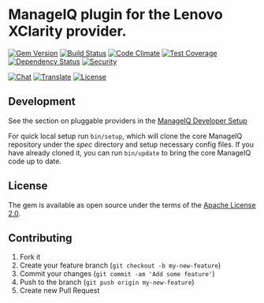 # ManageIQ plugin for the Lenovo XClarity provider.

[![Gem Version](https://badge.fury.io/rb/manageiq-providers-lenovo.svg)](http://badge.fury.io/rb/manageiq-providers-lenovo)
[![Build Status](https://travis-ci.org/ManageIQ/manageiq-providers-lenovo.svg?branch=gaprindashvili)](https://travis-ci.org/ManageIQ/manageiq-providers-lenovo)
[![Code Climate](https://codeclimate.com/github/ManageIQ/manageiq-providers-lenovo.svg)](https://codeclimate.com/github/ManageIQ/manageiq-providers-lenovo)
[![Test Coverage](https://codeclimate.com/github/ManageIQ/manageiq-providers-lenovo/badges/coverage.svg)](https://codeclimate.com/github/ManageIQ/manageiq-providers-lenovo/coverage)
[![Dependency Status](https://gemnasium.com/ManageIQ/manageiq-providers-lenovo.svg)](https://gemnasium.com/ManageIQ/manageiq-providers-lenovo)
[![Security](https://hakiri.io/github/ManageIQ/manageiq-providers-lenovo/gaprindashvili.svg)](https://hakiri.io/github/ManageIQ/manageiq-providers-lenovo/gaprindashvili)

[![Chat](https://badges.gitter.im/Join%20Chat.svg)](https://gitter.im/ManageIQ/manageiq-providers-lenovo?utm_source=badge&utm_medium=badge&utm_campaign=pr-badge&utm_content=badge)
[![Translate](https://img.shields.io/badge/translate-zanata-blue.svg)](https://translate.zanata.org/zanata/project/view/manageiq-providers-lenovo)
[![License](http://img.shields.io/badge/license-APACHE2-blue.svg)](https://www.apache.org/licenses/LICENSE-2.0.html)

## Development

See the section on pluggable providers in the [ManageIQ Developer Setup](http://manageiq.org/docs/guides/developer_setup)

For quick local setup run `bin/setup`, which will clone the core ManageIQ repository under the *spec* directory and setup necessary config files. If you have already cloned it, you can run `bin/update` to bring the core ManageIQ code up to date.

## License

The gem is available as open source under the terms of the [Apache License 2.0](http://www.apache.org/licenses/LICENSE-2.0).

## Contributing

1. Fork it
2. Create your feature branch (`git checkout -b my-new-feature`)
3. Commit your changes (`git commit -am 'Add some feature'`)
4. Push to the branch (`git push origin my-new-feature`)
5. Create new Pull Request
